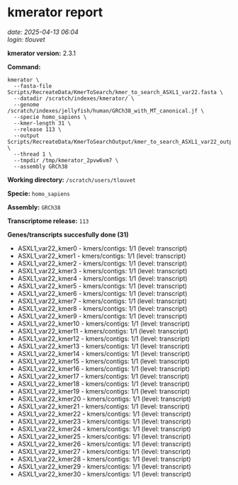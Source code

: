 # kmerator report
*date: 2025-04-13 06:04*  
*login: tlouvet*

**kmerator version:** 2.3.1

**Command:**

```
kmerator \
  --fasta-file Scripts/RecreateData/KmerToSearch/kmer_to_search_ASXL1_var22.fasta \
  --datadir /scratch/indexes/kmerator/ \
  --genome /scratch/indexes/jellyfish/human/GRCh38_with_MT_canonical.jf \
  --specie homo_sapiens \
  --kmer-length 31 \
  --release 113 \
  --output Scripts/RecreateData/KmerToSearchOutput/kmer_to_search_ASXL1_var22_output \
  --thread 1 \
  --tmpdir /tmp/kmerator_2pvw6vm7 \
  --assembly GRCh38
```

**Working directory:** `/scratch/users/tlouvet`

**Specie:** `homo_sapiens`

**Assembly:** `GRCh38`

**Transcriptome release:** `113`

**Genes/transcripts succesfully done (31)**

- ASXL1_var22_kmer0 - kmers/contigs: 1/1 (level: transcript)
- ASXL1_var22_kmer1 - kmers/contigs: 1/1 (level: transcript)
- ASXL1_var22_kmer2 - kmers/contigs: 1/1 (level: transcript)
- ASXL1_var22_kmer3 - kmers/contigs: 1/1 (level: transcript)
- ASXL1_var22_kmer4 - kmers/contigs: 1/1 (level: transcript)
- ASXL1_var22_kmer5 - kmers/contigs: 1/1 (level: transcript)
- ASXL1_var22_kmer6 - kmers/contigs: 1/1 (level: transcript)
- ASXL1_var22_kmer7 - kmers/contigs: 1/1 (level: transcript)
- ASXL1_var22_kmer8 - kmers/contigs: 1/1 (level: transcript)
- ASXL1_var22_kmer9 - kmers/contigs: 1/1 (level: transcript)
- ASXL1_var22_kmer10 - kmers/contigs: 1/1 (level: transcript)
- ASXL1_var22_kmer11 - kmers/contigs: 1/1 (level: transcript)
- ASXL1_var22_kmer12 - kmers/contigs: 1/1 (level: transcript)
- ASXL1_var22_kmer13 - kmers/contigs: 1/1 (level: transcript)
- ASXL1_var22_kmer14 - kmers/contigs: 1/1 (level: transcript)
- ASXL1_var22_kmer15 - kmers/contigs: 1/1 (level: transcript)
- ASXL1_var22_kmer16 - kmers/contigs: 1/1 (level: transcript)
- ASXL1_var22_kmer17 - kmers/contigs: 1/1 (level: transcript)
- ASXL1_var22_kmer18 - kmers/contigs: 1/1 (level: transcript)
- ASXL1_var22_kmer19 - kmers/contigs: 1/1 (level: transcript)
- ASXL1_var22_kmer20 - kmers/contigs: 1/1 (level: transcript)
- ASXL1_var22_kmer21 - kmers/contigs: 1/1 (level: transcript)
- ASXL1_var22_kmer22 - kmers/contigs: 1/1 (level: transcript)
- ASXL1_var22_kmer23 - kmers/contigs: 1/1 (level: transcript)
- ASXL1_var22_kmer24 - kmers/contigs: 1/1 (level: transcript)
- ASXL1_var22_kmer25 - kmers/contigs: 1/1 (level: transcript)
- ASXL1_var22_kmer26 - kmers/contigs: 1/1 (level: transcript)
- ASXL1_var22_kmer27 - kmers/contigs: 1/1 (level: transcript)
- ASXL1_var22_kmer28 - kmers/contigs: 1/1 (level: transcript)
- ASXL1_var22_kmer29 - kmers/contigs: 1/1 (level: transcript)
- ASXL1_var22_kmer30 - kmers/contigs: 1/1 (level: transcript)
